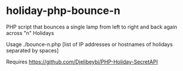 holiday-php-bounce-n
====================

PHP script that bounces a single lamp from left to right and back again across "n" Holidays

Usage ./bounce-n.php [list of IP addresses or hostnames of holidays separated by spaces]

Requires https://github.com/Djelibeybi/PHP-Holiday-SecretAPI